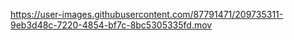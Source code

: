 

https://user-images.githubusercontent.com/87791471/209735311-9eb3d48c-7220-4854-bf7c-8bc5305335fd.mov

